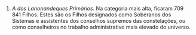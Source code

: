 ﻿1. <em>A dos Lanonandeques Primários.</em> Na categoria mais alta, ficaram 709 841 Filhos. Estes são os Filhos designados como Soberanos dos Sistemas e assistentes dos conselhos supremos das constelações, ou como conselheiros no trabalho administrativo mais elevado do universo.